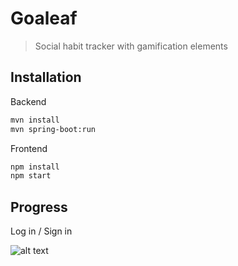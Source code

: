 # Goaleaf
>Social habit tracker with gamification elements
## Installation
Backend
```sh
mvn install
mvn spring-boot:run
```
Frontend
```sh
npm install
npm start
```
## Progress
Log in / Sign in


![alt text](https://i.ibb.co/q7NJwbY/goaleaf-login.png)
